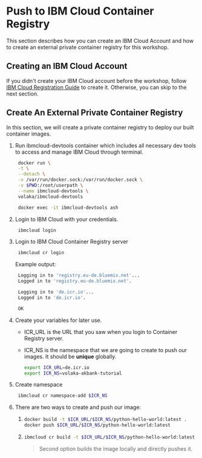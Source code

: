 # Push to IBM Cloud Container Registry

This section describes how you can create an IBM Cloud Account and how to create an external private container registry for this workshop.

## Creating an IBM Cloud Account

If you didn't create your IBM Cloud account before the workshop, follow [IBM Cloud Registration Guide](https://app.gitbook.com/@volaka/s/ibm-cloud-registration/) to create it. Otherwise, you can skip to the next section.

## Create An External Private Container Registry

In this section, we will create a private container registry to deploy our built container images.

1. Run ibmcloud-devtools container which includes all necessary dev tools to access and manage IBM Cloud through terminal.

   ```bash
    docker run \
    -t \
    --detach \
    -v /var/run/docker.sock:/var/run/docker.sock \
    -v $PWD:/root/userpath \
    --name ibmcloud-devtools \
    volaka/ibmcloud-devtools

    docker exec -it ibmcloud-devtools ash
   ```

2. Login to IBM Cloud with your credentials.

   ```bash
    ibmcloud login
   ```

3. Login to IBM Cloud Container Registry server

   ```bash
    ibmcloud cr login
   ```

   Example output:

   ```bash
    Logging in to 'registry.eu-de.bluemix.net'...
    Logged in to 'registry.eu-de.bluemix.net'.

    Logging in to 'de.icr.io'...
    Logged in to 'de.icr.io'.

    OK
   ```

4. Create your variables for later use.
   * ICR\_URL is the URL that you saw when you login to Container Registry server.
   * ICR\_NS is the namespace that we are going to create to push our images. It should be **unique** globally.

     ```bash
     export ICR_URL=de.icr.io
     export ICR_NS=volaka-akbank-tutorial
     ```
5. Create namespace

   ```bash
    ibmcloud cr namespace-add $ICR_NS
   ```

6. There are two ways to create and push our image:
   1. ```bash
      docker build -t $ICR_URL/$ICR_NS/python-hello-world:latest . 
      docker push $ICR_URL/$ICR_NS/python-hello-world:latest
      ```
   2. ```bash
      ibmcloud cr build -t $ICR_URL/$ICR_NS/python-hello-world:latest .
      ```

      > Second option builds the image locally and directly pushes it.

